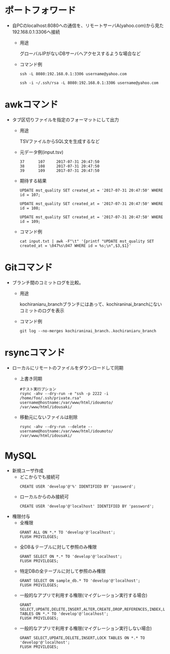 # ポートフォワード

- 自PCのlocalhost:8080への通信を、リモートサーバA(yahoo.com)から見た192.168.0.1:3306へ接続
  
  - 用途
    
    グローバルIPがないDBサーバへアクセスするような場合など
  
  - コマンド例
    
    ```
    ssh -L 8080:192.168.0.1:3306 username@yahoo.com
    ```
    
    ```
    ssh -i ~/.ssh/rsa -L 8080:192.168.0.1:3306 username@yahoo.com
    ```

# awkコマンド

- タブ区切りファイルを指定のフォーマットにして出力
  
  - 用途
    
    TSVファイルからSQL文を生成するなど
  
  - 元データ例(input.tsv)
    
    ```
    37      107     2017-07-31 20:47:50
    38      108     2017-07-31 20:47:50
    39      109     2017-07-31 20:47:50
    ```
  
  - 期待する結果
    
    ```
    UPDATE mst_quality SET created_at = '2017-07-31 20:47:50' WHERE id = 107;
    
    UPDATE mst_quality SET created_at = '2017-07-31 20:47:50' WHERE id = 108;
    
    UPDATE mst_quality SET created_at = '2017-07-31 20:47:50' WHERE id = 109;
    ```
  
  - コマンド例
    
    ```
    cat input.txt | awk -F"\t" '{printf "UPDATE mst_quality SET created_at = \047%s\047 WHERE id = %s;\n",$3,$1}'
    ```

# Gitコマンド

- ブランチ間のコミットログを比較。
  
  - 用途
    
    kochiraniaru_branchブランチにはあって、kochiraninai_branchにないコミットのログを表示
  
  - コマンド例
    
    ```
    git log --no-merges kochiraninai_branch..kochiraniaru_branch
    ```
# rsyncコマンド

- ローカルにリモートのファイルをダウンロードして同期
    
  - 上書き同期
    ```
    #テスト実行プション
    rsync -ahv --dry-run -e "ssh -p 2222 -i /home/foo/.ssh/private.rsa" username@hostname:/var/www/html/idoumoto/ /var/www/html/idousaki/
    ```
  
  - 移動元にないファイルは削除
  
    ```
    rsync -ahv --dry-run --delete --username@hostname:/var/www/html/idoumoto/ /var/www/html/idousaki/
    ```
# MySQL

  - 新規ユーザ作成
    - どこからでも接続可
      ```
      CREATE USER 'develop'@'%' IDENTIFIED BY 'password';
      ```
    - ローカルからのみ接続可
      ```
      CREATE USER 'develop'@'localhost' IDENTIFIED BY 'password';
      ```
  - 権限付与
    - 全権限
      ```
      GRANT ALL ON *.* TO 'develop'@'localhost';
      FLUSH PRIVILEGES;
      ```
    - 全DB＆テーブルに対して参照のみ権限
      ```
      GRANT SELECT ON *.* TO 'develop'@'localhost';
      FLUSH PRIVILEGES;
      ``` 
    - 特定DBの全テーブルに対して参照のみ権限
      ```
      GRANT SELECT ON sample_db.* TO 'develop'@'localhost';
      FLUSH PRIVILEGES;
      ``` 
    - 一般的なアプリで利用する権限(マイグレーション実行する場合)
      ```
      GRANT SELECT,UPDATE,DELETE,INSERT,ALTER,CREATE,DROP,REFERENCES,INDEX,LOCK TABLES ON *.* TO 'develop'@'localhost';
      FLUSH PRIVILEGES;
      ``` 
    - 一般的なアプリで利用する権限(マイグレーション実行しない場合)
      ```
      GRANT SELECT,UPDATE,DELETE,INSERT,LOCK TABLES ON *.* TO 'develop'@'localhost';
      FLUSH PRIVILEGES;
      ``` 